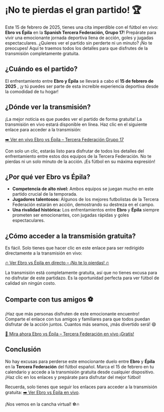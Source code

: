 # ¡No te pierdas el gran partido! 🏆

Este 15 de febrero de 2025, tienes una cita imperdible con el fútbol en vivo: **Ebro vs Épila** en la **Spanish Tercera Federación, Grupo 17**! Prepárate para vivir una emocionante jornada deportiva llena de acción, goles y jugadas espectaculares. ¿Quieres ver el partido sin perderte ni un minuto? ¡No te preocupes! Aquí te traemos todos los detalles para que disfrutes de la transmisión completamente gratuita.

## ¿Cuándo es el partido?

El enfrentamiento entre **Ebro y Épila** se llevará a cabo el **15 de febrero de 2025** , ¡y tú puedes ser parte de esta increíble experiencia deportiva desde la comodidad de tu hogar!

## ¿Dónde ver la transmisión?

¡La mejor noticia es que puedes ver el partido de forma gratuita! La transmisión en vivo estará disponible en línea. Haz clic en el siguiente enlace para acceder a la transmisión:

[➡️ Ver en vivo Ebro vs Épila – Tercera Federación Grupo 17](https://tinyurl.com/livestreamfreeo?st=Ebro+vs+%C3%89pila&si=ghc)

Con solo un clic, estarás listo para disfrutar de todos los detalles del enfrentamiento entre estos dos equipos de la Tercera Federación. No te pierdas ni un solo minuto de la acción. ¡Es fútbol en su máxima expresión!

## ¿Por qué ver Ebro vs Épila?

- **Competencia de alto nivel:** Ambos equipos se juegan mucho en este partido crucial de la temporada.
- **Jugadores talentosos:** Algunos de los mejores futbolistas de la Tercera Federación estarán en acción, demostrando su destreza en el campo.
- **Una rivalidad histórica:** Los enfrentamientos entre **Ebro** y **Épila** siempre prometen ser emocionantes, con jugadas rápidas y goles espectaculares.

## ¿Cómo acceder a la transmisión gratuita?

Es fácil. Solo tienes que hacer clic en este enlace para ser redirigido directamente a la transmisión en vivo:

[🔥 Ver Ebro vs Épila en directo – ¡No te lo pierdas! 🔥](https://tinyurl.com/livestreamfreeo?st=Ebro+vs+%C3%89pila&si=ghc)

La transmisión está completamente gratuita, así que no tienes excusa para no disfrutar de este partidazo. Es la oportunidad perfecta para ver fútbol de calidad sin ningún costo.

## Comparte con tus amigos ⚽

¡Haz que más personas disfruten de este emocionante encuentro! Comparte el enlace con tus amigos y familiares para que todos puedan disfrutar de la acción juntos. Cuantos más seamos, ¡más divertido será! 😄

[🎉 Mira ahora Ebro vs Épila – Tercera Federación en vivo ¡Gratis!](https://tinyurl.com/livestreamfreeo?st=Ebro+vs+%C3%89pila&si=ghc)

## Conclusión

No hay excusas para perderse este emocionante duelo entre **Ebro** y **Épila** en la **Tercera Federación** del fútbol español. Marca el 15 de febrero en tu calendario y accede a la transmisión gratuita desde cualquier dispositivo. ¡Haz clic en los enlaces y prepárate para disfrutar del mejor fútbol!

Recuerda, solo tienes que seguir los enlaces para acceder a la transmisión gratuita: [➡️ Ver Ebro vs Épila en vivo](https://tinyurl.com/livestreamfreeo?st=Ebro+vs+%C3%89pila&si=ghc).

¡Nos vemos en la cancha virtual! ⚽🔥
